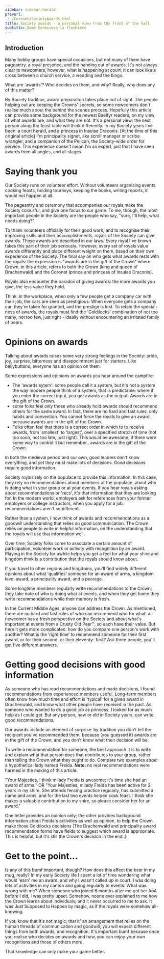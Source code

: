 ```yaml
---
sidebar: sidebar-herald
prevurl:
 - /Coronet/SocietyAwards.html
title: Society awards - a personal view from the front of the hall
subtitle: Dame Genevieve la flechiere
---
```


## Introduction

Many hobby groups have special occasions, but not many of them have pageantry, a royal presence,
and the handing out of awards.
It's not always clear to newcomers, however, what is happening at court; it can look like a cross
between a church service, a wedding and the bingo.

What are 'awards'? Who decides on them, and why? Really, why does any of this matter?

By Society tradition, award preparation takes place out of sight. The people helping out are keeping
the Crowns' secrets, so some newcomers don't realise much about the behind the scenes process.
Hopefully this article can provide some background for the newest Baelfyr readers, on my view of
what awards are, and what they are not. It's a personal view: the next person along the feast table
will think differently.
In my Society years I've been: a court herald, and a princess in
Insulae Draconis. [At the time of this original article] I'm principality signet, aka scroll manager or scribe wrangler, and a
companion of the Pelican, the Society-wide order for service. This experience doesn't mean I'm an expert, just that I have seen awards from all angles, and all
stages.

# Saying thank you

Our Society runs on volunteer effort. Without volunteers organising events, cooking feasts, holding
tourneys, keeping the books, writing reports, it would not happen at all.

The pageantry and ceremony that accompanies our royals make the Society colourful, and give one
focus to our game. To me, though, the most important people in the Society are the people who say,
"sure, I'll help, what needs doing?"

To thank volunteers officially for their good work, and to recognise their improving skills and their
accomplishments, royals of the Society can give awards. These awards are described in our laws.
Every royal I've known takes this part of their job seriously. However, every set of royals value awards differently and place different weight on them, based on
their own experience of the Society. The final say on who gets what awards rests with the royals:
the expression is "awards are in the gift of the Crown" where Crown, in this article, refers to both the Crown (king and queen of Drachenwald) and the Coronet (prince
and princess of Insulae Draconis).

Royals also encounter the paradox of giving awards: the more awards you give, the less value they hold.

Think: in the workplace, when only a few people get a company car with their job, the cars are seen
as prestigious. When everyone gets a company car, they're taken for granted, and the prestige is lost.
To retain the special-ness of awards, the royals must find the 'Goldilocks' combination of not too
many, not too few, just right - ideally without encountering an irritated family of bears.

# Opinions on awards
Talking about awards raises some very strong feelings in the Society: pride, joy, surprise, bitterness
and disappointment just for starters. Like bellybuttons, everyone has an opinion on them.

Some expressions and opinions on awards you hear around the campfire:
- The 'awards sytem': some people call it a system, but it's not a system the way modern
people think of a system, that is predictable: where if you enter the correct input, you get
awards as the output. Awards are in the gift of the Crown.
- some folks feel only those who already hold awards should recommend others for the same
award. In fact, there are no hard and fast rules, only habits and convention. You cannot force
the royals to give an award, because awards are in the gift of the Crown.
- Folks often feel that there is a correct order in which to to receive awards, from 'smallest' to
'largest', over a specified stretch of time (not too soon, not too late, just right). This would
be awesome, if there were some way to control it but remember...awards are in the gift of
the Crown.

In both the medieval period and our own, good leaders don't know everything, and yet they must
make lots of decisions. Good decisions require good information.

Society royals rely on the populace to provide this information. In this case, they rely on
recommendations about members of the populace, about who is doing what in your group or at your
events. If you hear royals asking about recommendations or 'recs', it's that information that they are looking
for. In the modern world, employers ask for references from your former employers or college
instructors, when you apply for a job: recommendations aren't so different.

Rather than a system, I now think of awards and recommendations as a goodwill understanding that
relies on good communication. The Crown relies on people to write in helpful information, on the
understanding that the royals will use that information well.

Over time, Society folks come to associate a certain amount of participation, volunteer work or
activity with recognition by an award. Playing in the Society for awhile helps you get a feel for
what your shire and kingdom think is a contribution that the royals should know about.

If you travel to other regions and kingdoms, you'll find widely different opinions about what
'qualifies' someone for an award of arms, a kingdom level award, a principality award, and a
peerage.

Some longtime members regularly write recommendations to the Crown; they take note of who is
doing what at events, and when they get home they write recommendations while their memory is
fresh.

In the Current Middle Ages, anyone can address the Crown. As mentioned, there are no hard and
fast rules of who can recommend who for what: a newcomer has a fresh perspective on the Society
and about what's important at events from a Crusty Old Peer™, so each have their value.
But here it gets more complicated: how do you compare one person's work with another? What is
the 'right time' to recommend someone for their first award, or for their second, or their eleventy-
first? Ask three people, you'll get five different answers.

# Getting good decisions with good information
As someone who has read recommendations and made decisions, I found recommendations from
experienced members useful. Long-term members often know how much time and effort is 'typical'
for a given award in Drachenwald, and know what other people have received in the past.
As someone who wanted to do a good job as princess, I looked for as much help as I could get.
But any person, new or old in Society years, can write good recommendations.

Our awards include an element of surprise: by tradition you don't tell the recipient you've
recommended them, because (you guessed it) awards are in the gift of the Crown, and you don't
know what their decision will be.

To write a recommendation for someone, the best approach it is to write and explain what that
person does that contributes to your group, rather than telling the Crown what they ought to do.
Compare two examples about a hypothetical lady named Freida. 
<strong>Note:</strong> no real recommendations were harmed in the making of this article.

"Your Majesties, I think milady Freida is awesome; it's time she had an award of arms."
OR
"Your Majesties, milady Freida has been active for 2 years in my shire. She attends fencing
practice regularly, has submitted a name and arms, and for the last two events helped cook
feast. I think she makes a valuable contribution to my shire, so please consider her for an
award."

One letter provides an opinion only; the other provides background information about Freida's
activities as well as opinion, to help the Crown make those Goldilocks decisions (The Drachenwald and principality award recommendation forms have fields to suggest which award is appropriate.  This is helpful, but it's still the Crown's decision in the end..)

# Get to the point...
Is any of this bumf important, though? How does this affect the beer in my mug, really?
In my early Society life I spent a lot of time wondering what would 'earn' me an award, and why I
wasn't called up in court. I was doing lots of activities in my canton and going regularly to events.
What was wrong with me?
When someone who joined 6 months after me got her AoA before I did, I was pretty upset.
Somehow, noone ever explained to me how the Crown learns about individuals; and it never
occurred to me to ask. It was Just Supposed to Happen by magic, as if the royals were somehow all-knowing.

If you know that it's not magic, that it' an arrangement that relies on the human threads of
communication and goodwill, you will expect different things from both awards, and recognition.
It's important bumf because once you realise who decides on awards and how, you can enjoy your
own recognitions and those of others more.

That knowledge can only make your game better.